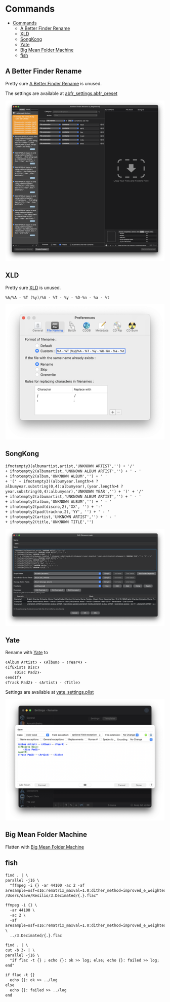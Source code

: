 # Commands

<!-- @import "[TOC]" {cmd="toc" depthFrom=1 depthTo=6 orderedList=false} -->

<!-- code_chunk_output -->

- [Commands](#commands)
  - [A Better Finder Rename](#a-better-finder-rename)
  - [XLD](#xld)
  - [SongKong](#songkong)
  - [Yate](#yate)
  - [Big Mean Folder Machine](#big-mean-folder-machine)
  - [fish](#fish)

<!-- /code_chunk_output -->

## A Better Finder Rename

Pretty sure [A Better Finder Rename][link-abfr] is unused.

The settings are available at [abfr_settings.abfr_preset][link-abfr-settings]

![ABFR rename settings](abfr.png)

## XLD

Pretty sure [XLD][link-xld] is unused.

```text
%A/%A - %T (%y)/%A - %T - %y - %D-%n - %a - %t
```

![XLD rename settings](xld.png)

## SongKong

```text
ifnotempty3(albumartist,artist,'UNKNOWN ARTIST','') + '/'
+ ifnotempty2(albumartist,'UNKNOWN ALBUM ARTIST','') + ' - '
+ ifnotempty2(album,'UNKNOWN ALBUM','') + ' '
+ '(' + ifnotempty3((albumyear.length>4 ? albumyear.substring(0,4):albumyear),(year.length>4 ? year.substring(0,4):albumyear),'UNKNOWN YEAR','') + ')' + '/'
+ ifnotempty2(albumartist,'UNKNOWN ALBUM ARTIST','') + ' - '
+ ifnotempty2(album,'UNKNOWN ALBUM','') + ' - '
+ ifnotempty2(pad(discno,2),'XX', '') + '-'
+ ifnotempty2(pad(trackno,2),'YY', '') + ' - '
+ ifnotempty2(artist,'UNKNOWN ARTIST','') + ' - '
+ ifnotempty2(title,'UNKNOWN TITLE','')
```

![SongKong rename settings](songkong.png)

## Yate

Rename with [Yate][link-yate] to

```text
❨Album Artist❩ - ❨Album❩ - ❨Year4❩ -
❨IfExists Disc❩
    ❨Disc Pad2❩-
❨endIf❩
❨Track Pad2❩ - ❨Artist❩ - ❨Title❩
```

Settings are available at [yate_settings.plist][link-yate-settings]

![Yate rename settings](yate.png)

## Big Mean Folder Machine

Flatten with [Big Mean Folder Machine][link-bmfm]

## fish

```fish
find . | \
parallel -j16 \
  "ffmpeg -i {} -ar 44100 -ac 2 -af aresample=osf=s16:rematrix_maxval=1.0:dither_method=improved_e_weighted /Users/dave/Resilio/3.Decimated/{.}.flac"
```

```fish
ffmpeg -i {} \
  -ar 44100 \
  -ac 2 \
  -af aresample=osf=s16:rematrix_maxval=1.0:dither_method=improved_e_weighted \
  ../3.Decimated/{.}.flac
```

```fish
find . | \
cut -b 3- | \
parallel -j16 \
  "if flac -t {} ; echo {}: ok >> log; else; echo {}: failed >> log; end"
```

```fish
if flac -t {}
  echo {}: ok >> ../log
else
  echo {}: failed >> ../log
end
```

[link-bmfm]: https://www.publicspace.net/BigMeanFolderMachine
[link-abfr]: https://www.publicspace.net/ABetterFinderRename
[link-xld]: https://tmkk.undo.jp/xld/index_e.html
[link-yate]: https://2manyrobots.com/yate/
[link-yate-settings]: yate_settings.plist
[link-abfr-settings]: abfr_settings.abfr_preset
